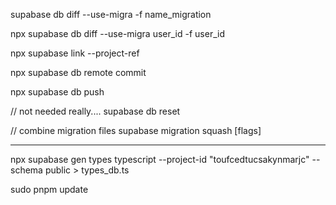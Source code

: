 supabase db diff --use-migra -f name_migration

npx supabase db diff --use-migra user_id -f user_id

npx supabase link --project-ref <project-id>

npx supabase db remote commit

npx supabase db push

// not needed really....
supabase db reset

// combine migration files
supabase migration squash [flags]

---

npx supabase gen types typescript --project-id "toufcedtucsakynmarjc" --schema public > types_db.ts

sudo pnpm update

